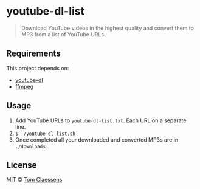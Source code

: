 # youtube-dl-list

> Download YouTube videos in the highest quality and convert them to MP3 from a list of YouTube URLs

## Requirements

This project depends on:

* [youtube-dl](https://rg3.github.io/youtube-dl/)
* [ffmpeg](https://ffmpeg.org)

## Usage

1. Add YouTube URLs to `youtube-dl-list.txt`. Each URL on a separate line.
2. `$ ./youtube-dl-list.sh`
3. Once completed all your downloaded and converted MP3s are in `./downloads`

## License

MIT © [Tom Claessens](https://tomclaessens.be)
